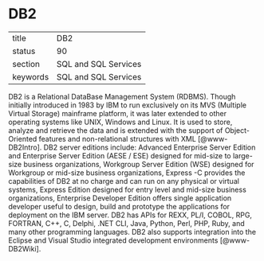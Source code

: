# DB2


|          |                      |
| -------- | -------------------- |
| title    | DB2                  | 
| status   | 90                   |
| section  | SQL and SQL Services |
| keywords | SQL and SQL Services |



DB2 is a Relational DataBase Management System (RDBMS). Though
initially introduced in 1983 by IBM to run exclusively on its MVS
(Multiple Virtual Storage) mainframe platform, it was later extended
to other operating systems like UNIX, Windows and Linux. It is used to
store, analyze and retrieve the data and is extended with the support
of Object-Oriented features and non-relational structures with
XML [@www-DB2Intro]. DB2 server editions include: Advanced
Enterprise Server Edition and Enterprise Server Edition (AESE / ESE)
designed for mid-size to large-size business organizations, Workgroup
Server Edition (WSE) designed for Workgroup or mid-size business
organizations, Express -C provides the capabilities of DB2 at no
charge and can run on any physical or virtual systems, Express Edition
designed for entry level and mid-size business organizations,
Enterprise Developer Edition offers single application developer
useful to design, build and prototype the applications for deployment
on the IBM server. DB2 has APIs for REXX, PL/I, COBOL, RPG, FORTRAN,
C++, C, Delphi, .NET CLI, Java, Python, Perl, PHP, Ruby, and many
other programming languages. DB2 also supports integration into the
Eclipse and Visual Studio integrated development
environments [@www-DB2Wiki].

